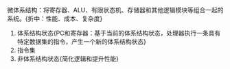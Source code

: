 微体系结构：将寄存器、ALU、有限状态机、存储器和其他逻辑模块等组合一起的系统。{折中：性能、成本、复杂度}


1. 体系结构状态{PC和寄存器：基于当前的体系结构状态，处理器执行一条具有特定数据集的指令，产生一个新的体系结构状态}
2. 指令集
3. 非体系结构状态{简化逻辑和提升性能}


